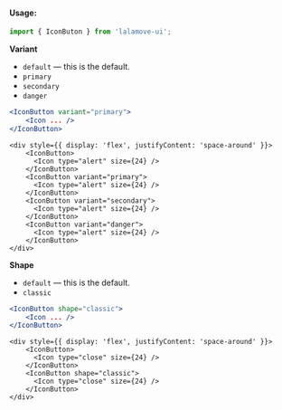 #### Usage:

```js static
import { IconButon } from 'lalamove-ui';
```

**Variant**
* `default` — this is the default.
* `primary`
* `secondary`
* `danger`

```jsx static
<IconButton variant="primary">
    <Icon ... />
</IconButton>
```

```
<div style={{ display: 'flex', justifyContent: 'space-around' }}>
    <IconButton>
      <Icon type="alert" size={24} />
    </IconButton>
    <IconButton variant="primary">
      <Icon type="alert" size={24} />
    </IconButton>
    <IconButton variant="secondary">
      <Icon type="alert" size={24} />
    </IconButton>
    <IconButton variant="danger">
      <Icon type="alert" size={24} />
    </IconButton>
</div>
```

**Shape**
* `default` — this is the default.
* `classic`

```jsx static
<IconButton shape="classic">
    <Icon ... />
</IconButton>
```

```
<div style={{ display: 'flex', justifyContent: 'space-around' }}>
    <IconButton>
      <Icon type="close" size={24} />
    </IconButton>
    <IconButton shape="classic">
      <Icon type="close" size={24} />
    </IconButton>
</div>
```
